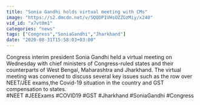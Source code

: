 ```yaml
---
title: "Sonia Gandhi holds virtual meeting with CMs"
image: "https://s2.dmcdn.net/v/SQQDP1VHsOZZGzMiy/x240"
vid_id: "x7vt0m1"
categories: "news"
tags: ["Congress","SoniaGandhi","Jharkhand"]
date: "2020-08-31T15:58:03+03:00"
---
```

Congress interim president Sonia Gandhi held a virtual meeting on Wednesday with chief ministers of Congress-ruled states and their counterparts of West Bengal, Maharashtra and Jharkhand. The virtual meeting was convened to discuss several key issues such as the row over NEET/JEE exams,the Covid-19 situation in the country and GST compensation to states.  <br>#NEET #JEEExams #COVID19 #GST #Jharkhand #SoniaGandhi #Congress

